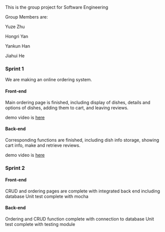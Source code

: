 This is the group project for Software Engineering

Group Members are:

Yuze Zhu

Hongri Yan

Yankun Han

Jiahui He



### Sprint 1

We are making an online ordering system.

#### Front-end

Main ordering page is finished, including display of dishes, details and options of dishes, adding them to cart, and leaving reviews.

demo video is [here](https://github.com/Zhuyuze/SE_Project/blob/main/frond-end/front_end_sprint_1.mp4)

#### Back-end

Corresponding functions are finished, including dish info storage, showing cart info, make and retrieve reviews.

demo video is [here](https://github.com/Zhuyuze/SE_Project/blob/main/back-end/sprint1_backend.mp4)


### Sprint 2

#### Front-end

CRUD and ordering pages are complete with integrated back end including database 
Unit test complete with mocha

#### Back-end

Ordering and CRUD function complete with connection to database
Unit test complete with testing module
